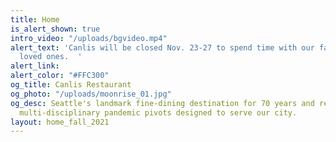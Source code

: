 ```yaml
---
title: Home
is_alert_shown: true
intro_video: "/uploads/bgvideo.mp4"
alert_text: 'Canlis will be closed Nov. 23-27 to spend time with our families and
  loved ones.  '
alert_link: 
alert_color: "#FFC300"
og_title: Canlis Restaurant
og_photo: "/uploads/moonrise_01.jpg"
og_desc: Seattle's landmark fine-dining destination for 70 years and recent home to
  multi-disciplinary pandemic pivots designed to serve our city.
layout: home_fall_2021
---
```


